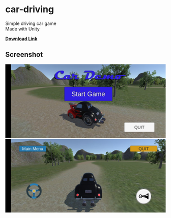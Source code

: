 # car-driving
Simple driving car game  
Made with Unity

**[Download Link](https://drive.google.com/file/d/1neOzdYOk-Vs54qgnay5zxlt4rQBQ5pUe/view?usp=sharing)**

## Screenshot  
![](img1.jpeg)
![](img2.jpeg)
